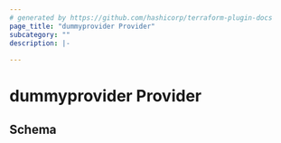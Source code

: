 ```yaml
---
# generated by https://github.com/hashicorp/terraform-plugin-docs
page_title: "dummyprovider Provider"
subcategory: ""
description: |-
  
---
```


# dummyprovider Provider





<!-- schema generated by tfplugindocs -->
## Schema
